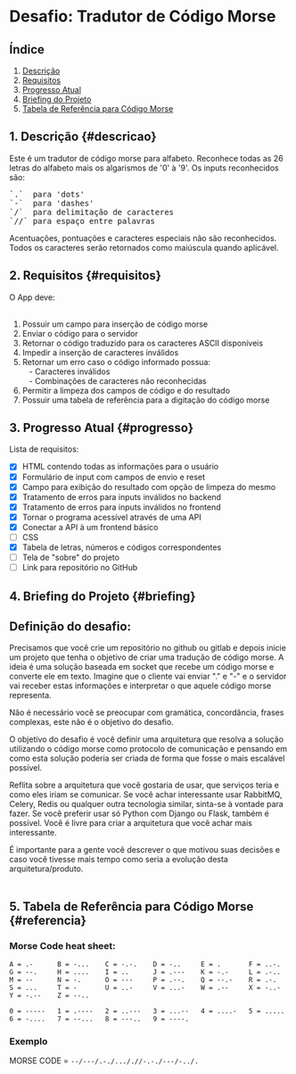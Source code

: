# Desafio: Tradutor de Código Morse

## Índice

1. [Descrição](#descricao)
2. [Requisitos](#requisitos)
3. [Progresso Atual](#progresso)
4. [Briefing do Projeto](#briefing)
5. [Tabela de Referência para Código Morse](#referencia)

## 1. Descrição {#descricao}

Este é um tradutor de código morse para alfabeto. Reconhece todas as 26 letras do alfabeto mais os algarismos de '0' à '9'. Os inputs reconhecidos são:  

<pre>
`.`  para 'dots'  
`-`  para 'dashes'  
`/`  para delimitação de caracteres  
`//` para espaço entre palavras  
</pre>

Acentuações, pontuações e caracteres especiais não são reconhecidos. Todos os caracteres serão retornados como maiúscula quando aplicável.  

## 2. Requisitos {#requisitos}

O App deve:  
<br/>
1. Possuir um campo para inserção de código morse
2. Enviar o código para o servidor
3. Retornar o código traduzido para os caracteres ASCII disponíveis
4. Impedir a inserção de caracteres inválidos
5. Retornar um erro caso o código informado possua:  
&nbsp;&nbsp; - Caracteres inválidos  
&nbsp;&nbsp; - Combinações de caracteres não reconhecidas  
6. Permitir a limpeza dos campos de código e do resultado
7. Possuir uma tabela de referência para a digitação do código morse

## 3. Progresso Atual {#progresso}

Lista de requisitos:  

-[x] HTML contendo todas as informações para o usuário
-[x] Formulário de input com campos de envio e reset
-[x] Campo para exibição do resultado com opção de limpeza do mesmo
-[x] Tratamento de erros para inputs inválidos no backend
-[x] Tratamento de erros para inputs inválidos no frontend
-[x] Tornar o programa acessível através de uma API
-[x] Conectar a API à um frontend básico
-[ ] CSS
-[x] Tabela de letras, números e códigos correspondentes
-[ ] Tela de "sobre" do projeto
-[ ] Link para repositório no GitHub

## 4. Briefing do Projeto {#briefing}
## Definição do desafio:
Precisamos que você crie um repositório no github ou gitlab e depois inicie um projeto que tenha o objetivo de criar uma tradução de código morse. A ideia é uma solução baseada em socket que recebe um código morse e converte ele em texto. Imagine que o cliente vai enviar "." e "-" e o servidor vai receber estas informações e interpretar o que aquele código morse representa. 

Não é necessário você se preocupar com gramática, concordância, frases complexas, este não é o objetivo do desafio. 

O objetivo do desafio é você definir uma arquitetura que resolva a solução utilizando o código morse como protocolo de comunicação e pensando em como esta solução poderia ser criada de forma que fosse o mais escalável possível.

Reflita sobre a arquitetura que você gostaria de usar, que serviços teria e como eles iriam se comunicar. Se você achar interessante usar RabbitMQ, Celery, Redis ou qualquer outra tecnologia similar, sinta-se à vontade para fazer. Se você preferir usar só Python com Django ou Flask, também é possível. Você é livre para criar a arquitetura que você achar mais interessante.

É importante para a gente você descrever o que motivou suas decisões e caso você tivesse mais tempo como seria a evolução desta arquitetura/produto.
<br/><br/>

## 5. Tabela de Referência para Código Morse {#referencia}
### Morse Code heat sheet:

```
A = .-      B = -...    C = -.-.    D = -..     E = .       F = ..-.
G = --.     H = ....    I = ..      J = .---    K = -.-     L = .-..
M = --      N = -.      O = ---     P = .--.    Q = --.-    R = .-.
S = ...     T = -       U = ..-     V = ...-    W = .--     X = -..-
Y = -.--    Z = --..

0 = -----   1 = .----   2 = ..---   3 = ...--   4 = ....-   5 = .....
6 = -....   7 = --...   8 = ---..   9 = ----.
```

### Exemplo
MORSE CODE = `--/---/.-./..././/-.-./---/-../.`